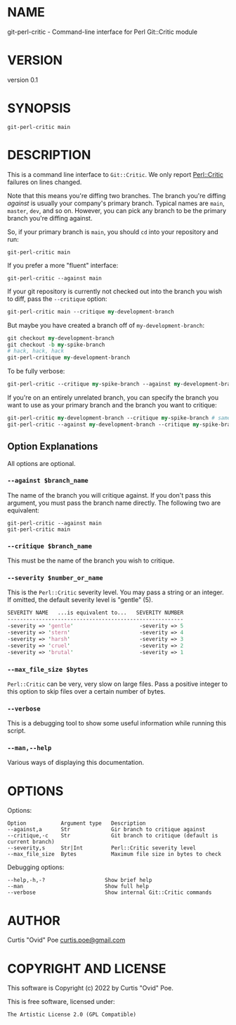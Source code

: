 # NAME

git-perl-critic - Command-line interface for Perl Git::Critic module

# VERSION

version 0.1

# SYNOPSIS

```
git-perl-critic main
```

# DESCRIPTION

This is a command line interface to `Git::Critic`.  We only report
[Perl::Critic](https://metacpan.org/pod/Perl::Critic) failures on lines
changed.

Note that this means you're diffing two branches. The branch you're diffing
_against_ is usually your company's primary branch. Typical names are
`main`, `master`, `dev`, and so on. However, you can pick any branch to be the
primary branch you're diffing against.

So, if your primary branch is `main`, you should `cd` into your repository
and run:

```
git-perl-critic main
```

If you prefer a more "fluent" interface:

```
git-perl-critic --against main
```

If your git repository is currently not checked out into the branch you wish to diff,
pass the `--critique` option:

```perl
git-perl-critic main --critique my-development-branch
```

But maybe you have created a branch off of `my-development-branch`:

```perl
git checkout my-development-branch
git checkout -b my-spike-branch
# hack, hack, hack
git-perl-critique my-development-branch
```

To be fully verbose:

```perl
git-perl-critic --critique my-spike-branch --against my-development-branch
```

If you're on an entirely unrelated branch, you can specify the branch you want
to use as your primary branch and the branch you want to critique:

```perl
git-perl-critic my-development-branch --critique my-spike-branch # same thing
git-perl-critic --against my-development-branch --critique my-spike-branch # same thing
```

## Option Explanations

All options are optional.

### `--against $branch_name`

The name of the branch you will critique against. If you don't pass this argument, you
must pass the branch name directly. The following two are equivalent:

```
git-perl-critic --against main
git-perl-critic main
```

### `--critique $branch_name`

This must be the name of the branch you wish to critique.

### `--severity $number_or_name`

This is the `Perl::Critic` severity level. You may pass a string or an integer. If omitted, the
default severity level is "gentle" (5).

```perl
SEVERITY NAME   ...is equivalent to...   SEVERITY NUMBER
--------------------------------------------------------
-severity => 'gentle'                     -severity => 5
-severity => 'stern'                      -severity => 4
-severity => 'harsh'                      -severity => 3
-severity => 'cruel'                      -severity => 2
-severity => 'brutal'                     -severity => 1
```

### `--max_file_size $bytes`

`Perl::Critic` can be very, very slow on large files. Pass a positive integer
to this option to skip files over a certain number of bytes.

### `--verbose`

This is a debugging tool to show some useful information while running this script.

### `--man,--help`

Various ways of displaying this documentation.

# OPTIONS

Options:

```
Option           Argument type   Description
--against,a      Str             Gir branch to critique against
--critique,-c    Str             Git branch to critique (default is current branch)
--severity,s     Str|Int         Perl::Critic severity level
--max_file_size  Bytes           Maximum file size in bytes to check
```

Debugging options:

```
--help,-h,-?                   Show brief help
--man                          Show full help
--verbose                      Show internal Git::Critic commands
```

# AUTHOR

Curtis "Ovid" Poe <curtis.poe@gmail.com>

# COPYRIGHT AND LICENSE

This software is Copyright (c) 2022 by Curtis "Ovid" Poe.

This is free software, licensed under:

```
The Artistic License 2.0 (GPL Compatible)
```
